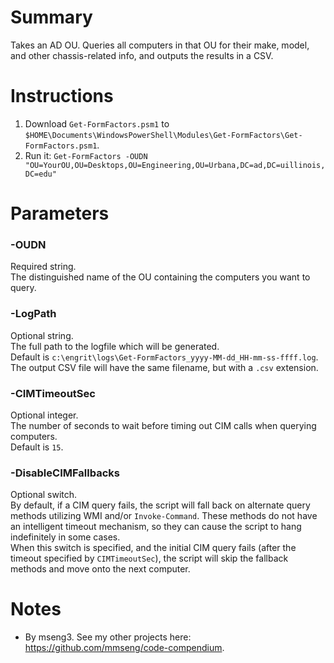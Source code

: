 # Summary
Takes an AD OU. Queries all computers in that OU for their make, model, and other chassis-related info, and outputs the results in a CSV.

# Instructions
1. Download `Get-FormFactors.psm1` to `$HOME\Documents\WindowsPowerShell\Modules\Get-FormFactors\Get-FormFactors.psm1`.
2. Run it: `Get-FormFactors -OUDN "OU=YourOU,OU=Desktops,OU=Engineering,OU=Urbana,DC=ad,DC=uillinois,DC=edu"`

# Parameters

### -OUDN
Required string.  
The distinguished name of the OU containing the computers you want to query.  

### -LogPath
Optional string.  
The full path to the logfile which will be generated.  
Default is `c:\engrit\logs\Get-FormFactors_yyyy-MM-dd_HH-mm-ss-ffff.log`.  
The output CSV file will have the same filename, but with a `.csv` extension.  

### -CIMTimeoutSec
Optional integer.  
The number of seconds to wait before timing out CIM calls when querying computers.  
Default is `15`.  

### -DisableCIMFallbacks
Optional switch.  
By default, if a CIM query fails, the script will fall back on alternate query methods utilizing WMI and/or `Invoke-Command`. These methods do not have an intelligent timeout mechanism, so they can cause the script to hang indefinitely in some cases.  
When this switch is specified, and the initial CIM query fails (after the timeout specified by `CIMTimeoutSec`), the script will skip the fallback methods and move onto the next computer.  

# Notes
- By mseng3. See my other projects here: https://github.com/mmseng/code-compendium.
